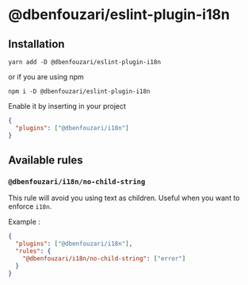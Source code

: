 # @dbenfouzari/eslint-plugin-i18n

## Installation

```shell
yarn add -D @dbenfouzari/eslint-plugin-i18n
```

or if you are using npm

```shell
npm i -D @dbenfouzari/eslint-plugin-i18n
```

Enable it by inserting in your project

```json
{
  "plugins": ["@dbenfouzari/i18n"]
}
```

## Available rules

### `@dbenfouzari/i18n/no-child-string`

This rule will avoid you using text as children.
Useful when you want to enforce `i18n`.

Example :

```json
{
  "plugins": ["@dbenfouzari/i18n"],
  "rules": {
    "@dbenfouzari/i18n/no-child-string": ["error"]
  }
}
```

